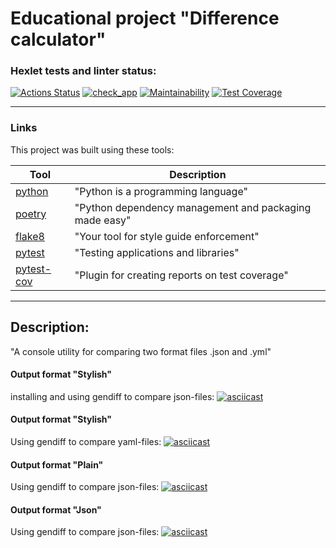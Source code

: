 # Educational project "Difference calculator" #

### Hexlet tests and linter status:
[![Actions Status](https://github.com/AlexandrBorovkov/python-project-50/actions/workflows/hexlet-check.yml/badge.svg)](https://github.com/AlexandrBorovkov/python-project-50/actions)
[![check_app](https://github.com/AlexandrBorovkov/python-project-50/actions/workflows/check_app.yml/badge.svg)](https://github.com/AlexandrBorovkov/python-project-50/actions/workflows/check_app.yml)
[![Maintainability](https://api.codeclimate.com/v1/badges/21224dfd48b4e2708ea0/maintainability)](https://codeclimate.com/github/AlexandrBorovkov/python-project-50/maintainability)
[![Test Coverage](https://api.codeclimate.com/v1/badges/21224dfd48b4e2708ea0/test_coverage)](https://codeclimate.com/github/AlexandrBorovkov/python-project-50/test_coverage)

---

### Links ###

This project was built using these tools:

| Tool                                                                        | Description                                             |
|-----------------------------------------------------------------------------|---------------------------------------------------------|
| [python](https://www.python.org/downloads/)                                 | "Python is a programming language"      |
| [poetry](https://python-poetry.org/)                                        | "Python dependency management and packaging made easy"|
| [flake8](https://flake8.pycqa.org/)                                         | "Your tool for style guide enforcement" |
| [pytest](https://pypi.org/project/pytest/)                                  | "Testing applications and libraries"|
| [pytest-cov](https://pypi.org/project/pytest-cov/)                          | "Plugin for creating reports on test coverage"|

---

## Description: ##
"A console utility for comparing two format files .json and .yml"

#### Output format "Stylish"
installing and using gendiff to compare json-files:
[![asciicast](https://asciinema.org/a/MNVzeCcbY6WqGFG2QVsmHlOxP.png)](https://asciinema.org/a/MNVzeCcbY6WqGFG2QVsmHlOxP)

#### Output format "Stylish"
Using gendiff to compare yaml-files:
[![asciicast](https://asciinema.org/a/veAmEOgM0Lu051KwyIVtr0cDg.png)](https://asciinema.org/a/veAmEOgM0Lu051KwyIVtr0cDg)

#### Output format "Plain"
Using gendiff to compare json-files:
[![asciicast](https://asciinema.org/a/eyM2FW5WdeIauf3nkVbJ9gxxu.png)](https://asciinema.org/a/eyM2FW5WdeIauf3nkVbJ9gxxu)

#### Output format "Json"
Using gendiff to compare json-files:
[![asciicast](https://asciinema.org/a/FboWGQzyHMDDVshu1S51M4Ioh.png)](https://asciinema.org/a/FboWGQzyHMDDVshu1S51M4Ioh)